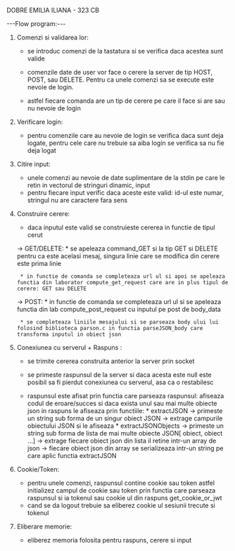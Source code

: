 DOBRE EMILIA ILIANA - 323 CB

---Flow program:--- 

1) Comenzi si validarea lor: 
    - se introduc comenzi de la tastatura si se verifica daca acestea sunt valide

    - comenzile date de user vor face o cerere la server de tip HOST, POST, sau DELETE. Pentru ca unele comenzi sa se execute este nevoie de login. 

    - astfel fiecare comanda are un tip de cerere pe care il face si are sau nu nevoie de login 


2) Verificare login:
    - pentru comenzile care au nevoie de login se verifica daca sunt deja logate, pentru cele care nu trebuie sa aiba login se verifica sa nu fie deja logat


3) Citire input:
    - unele comenzi au nevoie de date suplimentare de la stdin pe care le retin in vectorul de stringuri dinamic, input
    - pentru fiecare input verific daca aceste este valid: id-ul este numar, stringul nu are caractere fara sens


4) Construire cerere:
    - daca inputul este valid se construieste cererea in functie
    de tipul cerut 

    -> GET/DELETE:
        * se apeleaza command_GET si la tip GET si DELETE pentru ca este acelasi mesaj, singura linie care se modifica din cerere este prima linie

        * in functie de comanda se completeaza url ul si apoi se apeleaza functia din laborator compute_get_request care are in plus tipul de cerere: GET sau DELETE

    -> POST:
        * in functie de comanda se completeaza url ul si se apeleaza functia din lab compute_post_request cu inputul pe post de body_data

        * se completeaza liniile mesajului si se parseaza body ului lui folosind biblioteca parson.c in functia parseJSON_body care transforma inputul in obiect json 


5) Conexiunea cu serverul + Raspuns :
    - se trimite cererea construita anterior la server prin socket
    - se primeste raspunsul de la server si daca acesta este null este posibil sa fi pierdut conexiunea cu serverul, asa ca o restabilesc 

    - raspunsul este afisat prin functia care parseaza raspunsul: afiseaza codul de eroare/succes si daca exista unul sau mai multe obiecte json in raspuns le afiseaza prin functiile: 
            * extractJSON 
                        -> primeste un string sub forma de un singur
                            obiect JSON
                        -> extrage campurile obiectului JSON si le afiseaza 
            * extractJSONObjects 
                        -> primeste un string sub forma de lista de mai multe obiecte JSON[ obiect, obiect ...]
                        -> extrage fiecare obiect json din lista il retine intr-un array de json 
                        -> fiecare obiect json din array se serializeaza intr-un string pe care aplic functia extractJSON


6) Cookie/Token:
    - pentru unele comenzi, raspunsul contine cookie sau token astfel initializez campul de cookie sau token prin functia care parseaza raspunsul si ia tokenul sau cookie ul din raspuns get_cookie_or_jwt
    - cand se da logout trebuie sa eliberez cookie ul sesiunii trecute si tokenul


7) Eliberare memorie:
    - eliberez memoria folosita pentru raspuns, cerere si input
